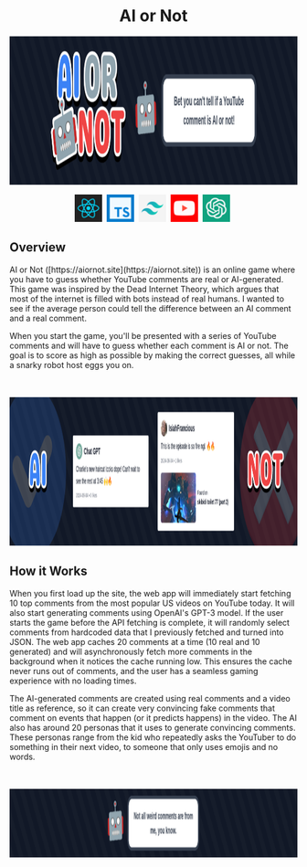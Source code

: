 <h1 align="center">
  AI or Not
</h1>

<a href="https://aiornot.site/"><img src="/readme/header.png" width="1280" height="260" alt="Project Banner"></a>

<div align="center">
  <a href="https://react.dev/"><img src="/readme/icons/react.png" width="48" height="48" alt="React"></a>&nbsp;
  <a href="https://www.typescriptlang.org/"><img src="/readme/icons/typescript.png" width="48" height="48" alt="Typescript"></a>&nbsp;
  <a href="https://tailwindcss.com/"><img src="/readme/icons/tailwind.png" width="48" height="48" alt="Tailwind"></a>&nbsp;
  <a href="https://developers.google.com/youtube/v3"><img src="/readme/icons/youtube.png" width="48" height="48" alt="Youtube"></a>&nbsp;
  <a href="https://openai.com/api/"><img src="/readme/icons/openai.png" width="48" height="48" alt="Open AI"></a>&nbsp;
</div>

## Overview

<p>AI or Not ([https://aiornot.site](https://aiornot.site)) is an online game where you have to guess whether YouTube comments are real or AI-generated. This game was inspired by the Dead Internet Theory, which argues that most of the internet is filled with bots instead of real humans. I wanted to see if the average person could tell the difference between an AI comment and a real comment.</p>

<p>When you start the game, you'll be presented with a series of YouTube comments and will have to guess whether each comment is AI or not. The goal is to score as high as possible by making the correct guesses, all while a snarky robot host eggs you on.</p>

<br><br><a href="https://aiornot.site/"><img src="/readme/example.png" width="1280" height="260" alt="Gameplay Example"></a>

## How it Works

<p>When you first load up the site, the web app will immediately start fetching 10 top comments from the most popular US videos on YouTube today. It will also start generating comments using OpenAI's GPT-3 model. If the user starts the game before the API fetching is complete, it will randomly select comments from hardcoded data that I previously fetched and turned into JSON. The web app caches 20 comments at a time (10 real and 10 generated) and will asynchronously fetch more comments in the background when it notices the cache running low. This ensures the cache never runs out of comments, and the user has a seamless gaming experience with no loading times.</p>

<p>The AI-generated comments are created using real comments and a video title as reference, so it can create very convincing fake comments that comment on events that happen (or it predicts happens) in the video. The AI also has around 20 personas that it uses to generate convincing comments. These personas range from the kid who repeatedly asks the YouTuber to do something in their next video, to someone that only uses emojis and no words.</p>

<br><br><a href="https://aiornot.site/"><img src="/readme/footer.png" width="1280" height="120" alt="Footer Image"></a>
